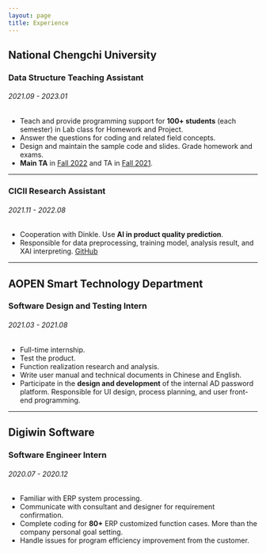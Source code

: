 ```yaml
---
layout: page
title: Experience
---
```


## National Chengchi University
### Data Structure Teaching Assistant
###### 2021.09 - 2023.01

- Teach and provide programming support for **100+ students** (each semester) in Lab class for Homework and Project.
- Answer the questions for coding and related field concepts.
- Design and maintain the sample code and slides. Grade homework and exams.
- **Main TA** in [Fall 2022](https://github.com/YiChingLLin/2022DataStructure) and TA in [Fall 2021](https://github.com/lina2360/2021DataStructure).

---

### CICII Research Assistant
###### 2021.11 - 2022.08

- Cooperation with Dinkle. Use **AI in product quality prediction**. 
- Responsible for data preprocessing, training model, analysis result, and XAI interpreting. [GitHub](https://github.com/YiChingLLin/Dinkle)

---

## AOPEN Smart Technology Department
### Software Design and Testing Intern
###### 2021.03 - 2021.08

- Full-time internship.
- Test the product. 
- Function realization research and analysis.
- Write user manual and technical documents in Chinese and English.
- Participate in the **design and development** of the internal AD password platform. Responsible for UI design, process planning, and user front-end programming.

---

## Digiwin Software
### Software Engineer Intern
###### 2020.07 - 2020.12

- Familiar with ERP system processing. 
- Communicate with consultant and designer for requirement confirmation.
- Complete coding for **80+** ERP customized function cases. More than the company personal goal setting.
- Handle issues for program efficiency improvement from the customer.